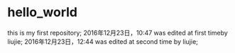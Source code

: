 # hello_world
this is my first repository;
2016年12月23日，10:47 was edited at first timeby liujie; 
2016年12月23日，12:44 was edited at second time by liujie; 
